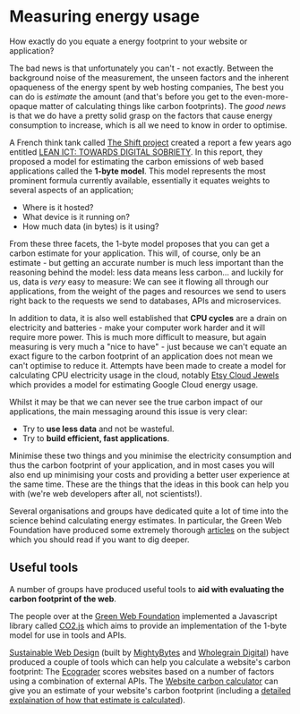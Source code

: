 # Measuring energy usage

How exactly do you equate a energy footprint to your website or application?

The bad news is that unfortunately you can't - not exactly. Between the background noise of the measurement, the unseen factors and the inherent opaqueness of the energy spent by web hosting companies, The best you can do is _estimate_ the amount (and that's before you get to the even-more-opaque matter of calculating things like carbon footprints). The _good news_ is that we do have a pretty solid grasp on the factors that cause energy consumption to increase, which is all we need to know in order to optimise.

A French think tank called [The Shift project](https://theshiftproject.org/en/home/) created a report a few years ago entitled [LEAN ICT: TOWARDS DIGITAL SOBRIETY](https://theshiftproject.org/en/article/lean-ict-our-new-report/). In this report, they proposed a model for estimating the carbon emissions of web based applications called the **1-byte model**. This model represents the most prominent formula currently available, essentially it equates weights to several aspects of an application;

- Where is it hosted?
- What device is it running on?
- How much data (in bytes) is it using?

From these three facets, the 1-byte model proposes that you can get a carbon estimate for your application. This will, of course, only be an estimate - but getting an accurate number is much less important than the reasoning behind the model: less data means less carbon... and luckily for us, data is _very_ easy to measure: We can see it flowing all through our applications, from the weight of the pages and resources we send to users right back to the requests we send to databases, APIs and microservices.

In addition to data, it is also well established that **CPU cycles** are a drain on electricity and batteries - make your computer work harder and it will require more power. This is much more difficult to measure, but again measuring is very much a "nice to have" - just because we can't equate an exact figure to the carbon footprint of an application does not mean we can't optimise to reduce it. Attempts have been made to create a model for calculating CPU electricity usage in the cloud, notably [Etsy Cloud Jewels](https://codeascraft.com/2020/04/23/cloud-jewels-estimating-kwh-in-the-cloud/) which provides a model for estimating Google Cloud energy usage.

Whilst it may be that we can never see the true carbon impact of our applications, the main messaging around this issue is very clear:

- Try to **use less data** and not be wasteful.
- Try to **build efficient, fast applications**.

Minimise these two things and you minimise the electricity consumption and thus the carbon footprint of your application, and in most cases you will also end up minimising your costs and providing a better user experience at the same time. These are the things that the ideas in this book can help you with (we're web developers after all, not scientists!).

Several organisations and groups have dedicated quite a lot of time into the science behind calculating energy estimates. In particular, the Green Web Foundation have produced some extremely thorough [articles](https://www.thegreenwebfoundation.org/news/) on the subject which you should read if you want to dig deeper.

## Useful tools

A number of groups have produced useful tools to **aid with evaluating the carbon footprint of the web**.

The people over at the [Green Web Foundation](https://www.thegreenwebfoundation.org/) implemented a Javascript library called [CO2.js](https://github.com/thegreenwebfoundation/co2.js) which aims to provide an implementation of the 1-byte model for use in tools and APIs.

[Sustainable Web Design](https://sustainablewebdesign.org/) (built by [MightyBytes](https://www.mightybytes.com/) and [Wholegrain Digital](https://www.wholegraindigital.com/)) have produced a couple of tools which can help you calculate a website's carbon footprint: The [Ecograder](https://ecograder.com/) scores websites based on a number of factors using a combination of external APIs. The [Website carbon calculator](https://www.websitecarbon.com/) can give you an estimate of your website's carbon footprint (including a [detailed explaination of how that estimate is calculated](https://www.websitecarbon.com/how-does-it-work/)).
